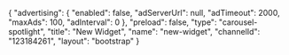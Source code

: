 {
    "advertising": {
        "enabled": false,
        "adServerUrl": null,
        "adTimeout": 2000,
        "maxAds": 100,
        "adInterval": 0
    },
    "preload": false,
    "type": "carousel-spotlight",
    "title": "New Widget",
    "name": "new-widget",
    "channelId": "123184261",
    "layout": "bootstrap"
}
